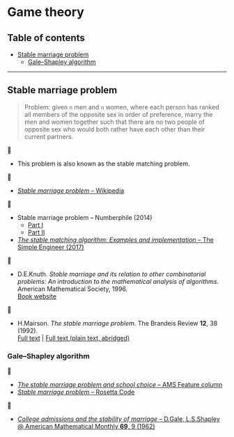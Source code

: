 # Game theory

## Table of contents

* [Stable marriage problem](#stable-marriage-problem)
	* [Gale&ndash;Shapley algorithm](#galeshapley-algorithm)

---

## Stable marriage problem

> Problem: given `n` men and `n` women, where each person has ranked all members of the opposite sex in order of preference, marry the men and women together such that there are no two people of opposite sex who would both rather have each other than their current partners.

:memo:

* This problem is also known as the stable matching problem.

:link:

* [*Stable marriage problem* &ndash; Wikipedia](https://en.wikipedia.org/wiki/Stable_marriage_problem)

:movie_camera:

* Stable marriage problem &ndash; Numberphile (2014)
	* [Part I](https://www.youtube.com/watch?v=Qcv1IqHWAzg)
	* [Part II](https://www.youtube.com/watch?v=LtTV6rIxhdo)
* [*The stable matching algorithm: Examples and implementation* &ndash; The Simple Engineer (2017)](https://www.youtube.com/watch?v=FhRf0j068ZA)

:book:

* D.E.Knuth. *Stable marriage and its relation to other combinatorial problems: An introduction to the mathematical analysis of algorithms*. American Mathematical Society, 1996.\
[Book website](https://www-cs-faculty.stanford.edu/~knuth/ms.html)

:page_facing_up:

* H.Mairson. *The stable marriage problem*. The Brandeis Review **12**, 38 (1992).\
[Full text](https://archive.org/details/brandeisreview1214bran/page/n38) |
[Full text (plain text, abridged)](http://www.cs.columbia.edu/~evs/intro/stable/writeup.html)

### Gale&ndash;Shapley algorithm

:link:

* [*The stable marriage problem and school choice* &ndash; AMS Feature column](http://www.ams.org/publicoutreach/feature-column/fc-2015-03)
* [*Stable marriage problem* &ndash; Rosetta Code](https://rosettacode.org/wiki/Stable_marriage_problem)

:page_facing_up:

* [*College admissions and the stability of marriage* &ndash; D.Gale, L.S.Shapley @ American Mathematical Monthly **69**, 9 (1962)](http://www.eecs.harvard.edu/cs286r/courses/fall09/papers/galeshapley.pdf)
